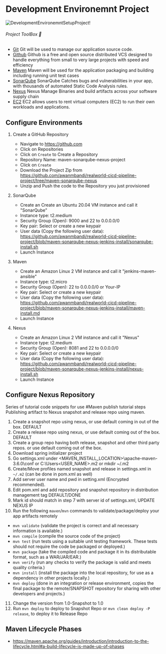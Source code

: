 # Development Environemnt Project
![DevelopmentEnvironemntSetupProject!](https://lucid.app/publicSegments/view/ab240636-23d5-4a9b-9409-50128564c9ab/image.png)

###### Project ToolBox 🧰
- [Git](https://git-scm.com/) Git will be used to manage our application source code.
- [Github](https://github.com/) Github is a free and open source distributed VCS designed to handle everything from small to very large projects with speed and efficiency
- [Maven](https://maven.apache.org/) Maven will be used for the application packaging and building including running unit test cases
- [SonarQube](https://docs.sonarqube.org/) SonarQube Catches bugs and vulnerabilities in your app, with thousands of automated Static Code Analysis rules.
- [Nexus](https://www.sonatype.com/) Nexus Manage Binaries and build artifacts across your software supply chain
- [EC2](https://aws.amazon.com/ec2/) EC2 allows users to rent virtual computers (EC2) to run their own workloads and applications.

## Configure Environments
1) Create a GitHub Repository
    - Navigate to https://github.com
    - Click on Repositories
    - Click on `Create` to Create a Repository
     - Repository Name: maven-sonarqube-nexus-project
     - Click on `Create`
     - Download the Project Zip from https://github.com/awanmbandi/realworld-cicd-pipeline-project/tree/maven-sonarqube-nexus
     - Unzip and Push the code to the Repository you just provisioned

2) SonarQube
    - Create an Create an Ubuntu 20.04 VM instance and call it "SonarQube"
    - Instance type: t2.medium
    - Security Group (Open): 9000 and 22 to 0.0.0.0/0
    - Key pair: Select or create a new keypair
    - User data (Copy the following user data): https://github.com/awanmbandi/realworld-cicd-pipeline-project/blob/maven-sonarqube-nexus-jenkins-install/sonarqube-install.sh
    - Launch Instance

3) Maven
    - Create an Amazon Linux 2 VM instance and call it "jenkins-maven-ansible"
    - Instance type: t2.micro
    - Security Group (Open): 22 to 0.0.0.0/0 or Your-IP
    - Key pair: Select or create a new keypair
    - User data (Copy the following user data): https://github.com/awanmbandi/realworld-cicd-pipeline-project/blob/maven-sonarqube-nexus-jenkins-install/maven-install.md
    - Launch Instance

4) Nexus
    - Create an Amazon Linux 2 VM instance and call it "Nexus"
    - Instance type: t2.medium
    - Security Group (Open): 8081 and 22 to 0.0.0.0/0
    - Key pair: Select or create a new keypair
    - User data (Copy the following user data): https://github.com/awanmbandi/realworld-cicd-pipeline-project/blob/maven-sonarqube-nexus-jenkins-install/nexus-install.sh
    - Launch Instance

## Configure Nexus Repository
Series of tutorial code snippets for use
#Maven publish tutorial steps
Publishing artifact to Nexus snapshot and release repo using maven.

1. Create a snapshot repo using nexus, or use default coming in out of the box. DEFAULT 
2. Create a release repo using nexus, or use default coming out of the box. DEFAULT
3. Create a group repo having both release, snapshot and other third party repos. or use default coming out of the box.
4. Download spring initializer project
5. Go settings.xml under <MAVEN_INSTALL_LOCATION>\apache-maven-3.6.0\conf or C:\Users\<USER_NAME>\.m2  or mkdir ~/.m2
6. Create/Move profiles named snapshot and release in settings.xml in `~/.m2` (can be done in pom.xml as well)
7. Add server user name and pwd in setting.xml (Encrypted recommended).
8. Edit pom.xml and add repository and snapshot repository in distribution management tag DEFAULT/DONE
9. Mark id should match in step 7 with server id of settings.xml, UPDATE NEXUS IP
10. Run the following `maven`/`mvn` commands to validate/package/deploy your app artifacts remotely
   - `mvn validate`   (validate the project is correct and all necessary information is available.)
   - `mvn compile`    (compile the source code of the project)
   - `mvn test`       (run tests using a suitable unit testing framework. These tests should not require the code be packaged or deployed.)
   - `mvn package`    (take the compiled code and package it in its distributable format, such as a WAR/JAR/EAR.)
   - `mvn verify`     (run any checks to verify the package is valid and meets quality criteria.)
   - `mvn install`    (install the package into the local repository, for use as a dependency in other projects locally.)
   - `mvn deploy`     (done in an integration or release environment, copies the final package to the remote/SNAPSHOT repository 
                      for sharing with other developers and projects.)

11. Change the version from 1.0-Snapshot to 1.0
12. Run `mvn deploy` to deploy to Snapshot Repo or `mvn clean deploy -P release`, to deploy it to Release Repo

## Maven Lifecycle Phases
- https://maven.apache.org/guides/introduction/introduction-to-the-lifecycle.html#a-build-lifecycle-is-made-up-of-phases
